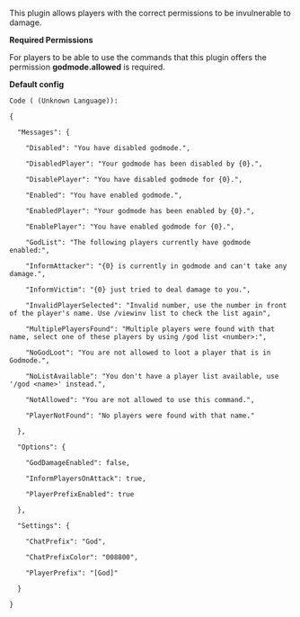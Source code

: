 This plugin allows players with the correct permissions to be invulnerable to damage.

**Required Permissions** 

For players to be able to use the commands that this plugin offers the permission **godmode.allowed** is required.

**Default config** 

	Code ( (Unknown Language)):
	
````
{

  "Messages": {

    "Disabled": "You have disabled godmode.",

    "DisabledPlayer": "Your godmode has been disabled by {0}.",

    "DisablePlayer": "You have disabled godmode for {0}.",

    "Enabled": "You have enabled godmode.",

    "EnabledPlayer": "Your godmode has been enabled by {0}.",

    "EnablePlayer": "You have enabled godmode for {0}.",

    "GodList": "The following players currently have godmode enabled:",

    "InformAttacker": "{0} is currently in godmode and can't take any damage.",

    "InformVictim": "{0} just tried to deal damage to you.",

    "InvalidPlayerSelected": "Invalid number, use the number in front of the player's name. Use /viewinv list to check the list again",

    "MultiplePlayersFound": "Multiple players were found with that name, select one of these players by using /god list <number>:",

    "NoGodLoot": "You are not allowed to loot a player that is in Godmode.",

    "NoListAvailable": "You don't have a player list available, use '/god <name>' instead.",

    "NotAllowed": "You are not allowed to use this command.",

    "PlayerNotFound": "No players were found with that name."

  },

  "Options": {

    "GodDamageEnabled": false,

    "InformPlayersOnAttack": true,

    "PlayerPrefixEnabled": true

  },

  "Settings": {

    "ChatPrefix": "God",

    "ChatPrefixColor": "008800",

    "PlayerPrefix": "[God]"

  }

}

 
````